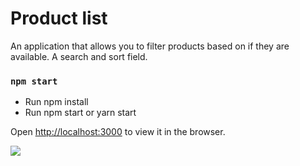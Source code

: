 # Product list


An application that allows you to filter products based on if they are available.
A search and sort field.

### `npm start`

- Run npm install
- Run npm start or yarn start

Open [http://localhost:3000](http://localhost:3000) to view it in the browser.


![](./screenshot/screenshot.jpg)

